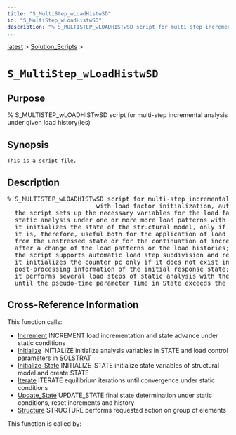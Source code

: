 ```yaml
---
title: "S_MultiStep_wLoadHistwSD"
id: "S_MultiStep_wLoadHistwSD"
description: "% S_MULTISTEP_wLOADHISTwSD script for multi-step incremental analysis under given load history(ies)"
...
```


<!-- <a name="_top"></a> -->
<!-- <div><a href="../../.autoindex.md">Home</a> &gt;  -->
 <a href="#">latest</a> &gt; <a href=".autoindex.md">Solution_Scripts</a> &gt; 
<!-- S_MultiStep_wLoadHistwSD.m</div> -->

<!--<table width="100%"><tr><td align="left"><a href="../../.autoindex.md"><img alt="<" border="0" src="../../left.png">&nbsp;Master index</a></td>
<td align="right"><a href=".autoindex.md">Index for latest\Solution_Scripts&nbsp;<img alt=">" border="0" src="../../right.png"></a></td></tr></table>-->
# `S_MultiStep_wLoadHistwSD`



## <a name="_name"></a>Purpose


% S_MULTISTEP_wLOADHISTwSD script for multi-step incremental analysis under given load history(ies)

<!-- <div class="box"><strong>% S_MULTISTEP_wLOADHISTwSD script for multi-step incremental analysis under given load history(ies)</strong></div> -->

## <a name="_synopsis"></a>Synopsis

`This is a script file.` 

## Description


<pre class="comment">% S_MULTISTEP_wLOADHISTwSD script for multi-step incremental analysis under given load history(ies)
                        with load factor initialization, automatic step division and rescaling 
  the script sets up the necessary variables for the load factor evolution for the
  static analysis under one or more more load patterns with given load histories;
  it initializes the state of the structural model, only if the variable State does not exist;
  it is, therefore, useful both for the application of load patterns with load histories
  from the unstressed state or for the continuation of incremental analysis
  after a change of the load patterns or the load histories;
  the script supports automatic load step subdivision and rescaling;
  it initializes the counter pc only if it does not exist in the workspace and saves
  post-processing information of the initial response state;
  it performs several load steps of static analysis with the parameters in SolStrat
  until the pseudo-time parameter Time in State exceeds the specified maximum time Tmax</pre>
<!-- <div class="fragment"><pre class="comment">% S_MULTISTEP_wLOADHISTwSD script for multi-step incremental analysis under given load history(ies)
                        with load factor initialization, automatic step division and rescaling 
  the script sets up the necessary variables for the load factor evolution for the
  static analysis under one or more more load patterns with given load histories;
  it initializes the state of the structural model, only if the variable State does not exist;
  it is, therefore, useful both for the application of load patterns with load histories
  from the unstressed state or for the continuation of incremental analysis
  after a change of the load patterns or the load histories;
  the script supports automatic load step subdivision and rescaling;
  it initializes the counter pc only if it does not exist in the workspace and saves
  post-processing information of the initial response state;
  it performs several load steps of static analysis with the parameters in SolStrat
  until the pseudo-time parameter Time in State exceeds the specified maximum time Tmax</pre></div> -->

<!-- crossreference -->
## <a name="_cross"></a>Cross-Reference Information

This function calls:
<ul style="list-style-image:url(../../matlabicon.gif)">
<li><a href="/Functions/../../latest/Analysis_Functions/Static/Increment" class="code" title="function [State,SolStrat] = Increment(Model,ElemData,Loading,State,SolStrat)">Increment</a>	INCREMENT load incrementation and state advance under static conditions</li><li><a href="/Functions/../../latest/Analysis_Functions/Static/Initialize" class="code" title="function [State,SolStrat] = Initialize (Model,ElemData,Loading,State,SolStrat)">Initialize</a>	INITIALIZE initialize analysis variables in STATE and load control parameters in SOLSTRAT</li><li><a href="/Functions/../../latest/Analysis_Functions/Static/Initialize_State" class="code" title="function State = Initialize_State (Model,ElemData)">Initialize_State</a>	INITIALIZE_STATE initialize state variables of structural model and create STATE</li><li><a href="/Functions/../../latest/Analysis_Functions/Static/Iterate" class="code" title="function [State,SolStrat] = Iterate (Model,ElemData,Loading,State,SolStrat)">Iterate</a>	ITERATE equilibrium iterations until convergence under static conditions</li><li><a href="/Functions/../../latest/Analysis_Functions/Static/Update_State" class="code" title="function State = Update_State (Model,ElemData,State)">Update_State</a>	UPDATE_STATE final state determination under static conditions, reset increments and history</li><li><a href="/Functions/../../latest/General_Functions/Structure" class="code" title="function Resp = Structure (action,Model,ElemData,State,ElemList)">Structure</a>	STRUCTURE performs requested action on group of elements</li></ul>

This function is called by:
<ul style="list-style-image:url(../../matlabicon.gif)">
</ul>
<!-- crossreference -->




<!-- <hr><address>Generated on Mon 15-Feb-2021 18:38:47 by <strong><a href="http://www.artefact.tk/software/matlab/m2html/" title="Matlab Documentation in HTML">m2html</a></strong> &copy; 2005</address> -->